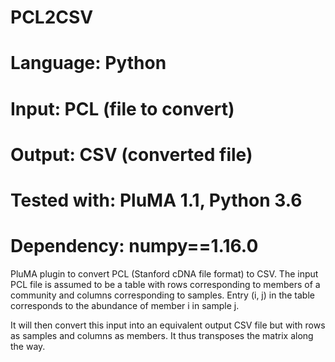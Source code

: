 # PCL2CSV
# Language: Python
# Input: PCL (file to convert)
# Output: CSV (converted file)
# Tested with: PluMA 1.1, Python 3.6
# Dependency: numpy==1.16.0

PluMA plugin to convert PCL (Stanford cDNA file format) to CSV.
The input PCL file is assumed to be a table with rows corresponding to members of a community
and columns corresponding to samples.  Entry (i, j) in the table corresponds to the 
abundance of member i in sample j.

It will then convert this input into an equivalent output CSV file but with rows as samples
and columns as members.  It thus transposes the matrix along the way.
